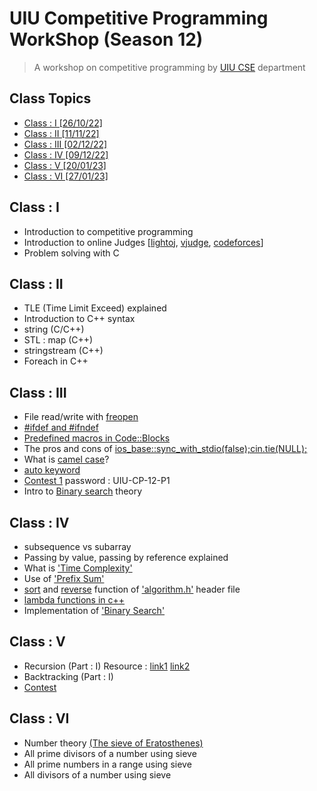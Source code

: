 # UIU Competitive Programming WorkShop (Season 12)
> A workshop on competitive programming by [UIU CSE](https://cse.uiu.ac.bd/) department

## Class Topics
* [Class : I    [26/10/22]](#class--i)
* [Class : II   [11/11/22]](#class--ii)
* [Class : III  [02/12/22]](#class--iii)
* [Class : IV   [09/12/22]](#class--iv)
* [Class : V    [20/01/23]](#class--v)
* [Class : VI   [27/01/23]](#class--vi)


## Class : I
- Introduction to competitive programming
- Introduction to online Judges [[lightoj](https://lightoj.com/), [vjudge](https://vjudge.net/), [codeforces](https://codeforces.com/)]
- Problem solving with C

## Class : II
- TLE (Time Limit Exceed) explained
- Introduction to C++ syntax
- string (C/C++)
- STL : map (C++)
- stringstream (C++)
- Foreach in C++

## Class : III
- File read/write with [freopen](https://www.geeksforgeeks.org/io-redirection-c/)
- [#ifdef and #ifndef](https://www.geeksforgeeks.org/cpp-preprocessor-directives-set-2/)
- [Predefined macros in Code::Blocks](https://stackoverflow.com/questions/4067246/how-to-set-predefined-macros-in-codeblocks)
- The pros and cons of [ios_base::sync_with_stdio(false);cin.tie(NULL);](https://www.geeksforgeeks.org/fast-io-for-competitive-programming/#:~:text=ios_base%3A%3Async_with_stdio(false)%3B,first%20input%20or%20output%20operation.)
- What is [camel case](https://en.wikipedia.org/wiki/Camel_case)?
- [auto keyword](https://www.geeksforgeeks.org/type-inference-in-c-auto-and-decltype/)
- [Contest 1](https://vjudge.net/contest/532817#overview) password : UIU-CP-12-P1
- Intro to [Binary search](https://en.wikipedia.org/wiki/Binary_search_algorithm) theory

## Class : IV
- subsequence vs subarray
- Passing by value, passing by reference explained
- What is ['Time Complexity'](https://www.geeksforgeeks.org/understanding-time-complexity-simple-examples/)
- Use of ['Prefix Sum'](https://www.geeksforgeeks.org/prefix-sum-array-implementation-applications-competitive-programming/)
- [sort](https://www.geeksforgeeks.org/sort-c-stl/) and [reverse](https://www.geeksforgeeks.org/stdreverse-in-c/) function of ['algorithm.h'](https://cplusplus.com/reference/algorithm/) header file
- [lambda functions in c++](https://learn.microsoft.com/en-us/cpp/cpp/lambda-expressions-in-cpp?view=msvc-170)
- Implementation of ['Binary Search'](https://www.geeksforgeeks.org/binary-search/)

## Class : V
- Recursion    (Part : I) Resource : [link1](http://zobayer.blogspot.com/2009/12/cse-102-practice-recursions.html) [link2](http://zobayer.blogspot.com/2009/12/cse-102-attacking-recursion.html)
- Backtracking (Part : I)
- [Contest](https://vjudge.net/contest/539470)

## Class : VI
- Number theory [(The sieve of Eratosthenes)](https://progkriya.org/gyan/basic-number-theory)
- All prime divisors of a number using sieve
- All prime numbers in a range using sieve
- All divisors of a number using sieve